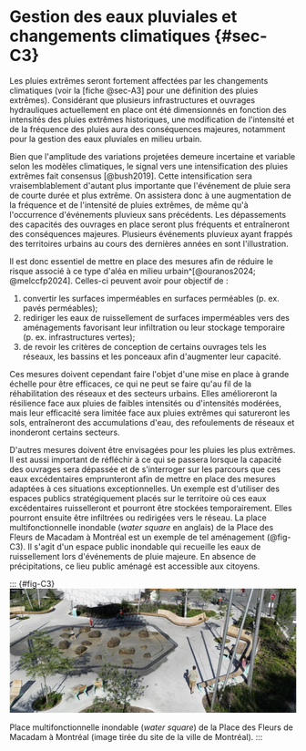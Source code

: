 # Gestion des eaux pluviales et changements climatiques {#sec-C3}

Les pluies extrêmes seront fortement affectées par les changements climatiques (voir la [fiche @sec-A3] pour une définition des pluies extrêmes). Considérant que plusieurs infrastructures et ouvrages hydrauliques actuellement en place ont été dimensionnés en fonction des intensités des pluies extrêmes historiques, une modification de l'intensité et de la fréquence des pluies aura des conséquences majeures, notamment pour la gestion des eaux pluviales en milieu urbain.

Bien que l'amplitude des variations projetées demeure incertaine et variable selon les modèles climatiques, le signal vers une intensification des pluies extrêmes fait consensus [@bush2019]. Cette intensification sera vraisemblablement d'autant plus importante que l'événement de pluie sera de courte durée et plus extrême. On assistera donc à une augmentation de la fréquence et de l'intensité de pluies extrêmes, de même qu'à l'occurrence d'événements pluvieux sans précédents. Les dépassements des capacités des ouvrages en place seront plus fréquents et entraîneront des conséquences majeures. Plusieurs événements pluvieux ayant frappés des territoires urbains au cours des dernières années en sont l'illustration.

Il est donc essentiel de mettre en place des mesures afin de réduire le risque associé à ce type d'aléa en milieu urbain^[@ouranos2024; @melccfp2024]. Celles-ci peuvent avoir pour objectif de : 

1) convertir les surfaces imperméables en surfaces perméables (p. ex. pavés perméables); 
2) rediriger les eaux de ruissellement de surfaces imperméables vers des aménagements favorisant leur infiltration ou leur stockage temporaire (p. ex. infrastructures vertes); 
3) de revoir les critères de conception de certains ouvrages tels les réseaux, les bassins et les ponceaux afin d'augmenter leur capacité. 

Ces mesures doivent cependant faire l'objet d'une mise en place à grande échelle pour être efficaces, ce qui ne peut se faire qu'au fil de la réhabilitation des réseaux et des secteurs urbains. Elles amélioreront la résilience face aux pluies de faibles intensités ou d'intensités modérées, mais leur efficacité sera limitée face aux pluies extrêmes qui satureront les sols, entraîneront des accumulations d'eau, des refoulements de réseaux et inonderont certains secteurs.

D'autres mesures doivent être envisagées pour les pluies les plus extrêmes. Il est aussi important de réfléchir à ce qui se passera lorsque la capacité des ouvrages sera dépassée et de s'interroger sur les parcours que ces eaux excédentaires emprunteront afin de mettre en place des mesures adaptées à ces situations exceptionnelles. Un exemple est d'utiliser des espaces publics stratégiquement placés sur le territoire où ces eaux excédentaires ruisselleront et pourront être stockées temporairement. Elles pourront ensuite être infiltrées ou redirigées vers le réseau. La place multifonctionnelle inondable (*water square* en anglais) de la Place des Fleurs de Macadam à Montréal est un exemple de tel aménagement (@fig-C3). Il s'agit d'un espace public inondable qui recueille les eaux de ruissellement lors d'événements de pluie majeure. En absence de précipitations, ce lieu public aménagé est accessible aux citoyens.

::: {#fig-C3}
![](./media/C3.png)

Place multifonctionnelle inondable (*water square*) de la Place des Fleurs de Macadam à Montréal (image tirée du site de la ville de Montréal).
:::
